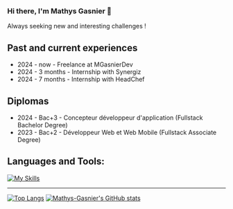 ### Hi there, I'm Mathys Gasnier 👋

Always seeking new and interesting challenges !

## Past and current experiences
- 2024 - now - Freelance at MGasnierDev
- 2024 - 3 months - Internship with Synergiz
- 2024 - 7 months - Internship with HeadChef

## Diplomas
- 2024 - Bac+3 - Concepteur développeur d'application (Fullstack Bachelor Degree)
- 2023 - Bac+2 - Développeur Web et Web Mobile (Fullstack Associate Degree)

## Languages and Tools:
[![My Skills](https://skillicons.dev/icons?i=rust,ts,regex,docker,git,html,css,java,vscode)](https://skillicons.dev)

<hr/>

[![Top Langs](https://github-readme-stats.vercel.app/api/top-langs/?username=Mathys-Gasnier&theme=transparent)](https://github.com/anuraghazra/github-readme-stats)
[![Mathys-Gasnier's GitHub stats](https://github-readme-stats.vercel.app/api?username=Mathys-Gasnier&theme=transparent)](https://github.com/anuraghazra/github-readme-stats)

